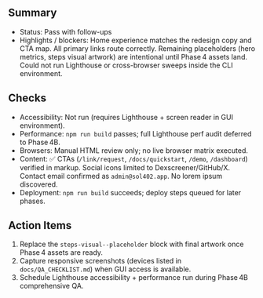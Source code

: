 ## Summary
- Status: Pass with follow-ups
- Highlights / blockers: Home experience matches the redesign copy and CTA map. All primary links route correctly. Remaining placeholders (hero metrics, steps visual artwork) are intentional until Phase 4 assets land. Could not run Lighthouse or cross-browser sweeps inside the CLI environment.

## Checks
- Accessibility: Not run (requires Lighthouse + screen reader in GUI environment).
- Performance: `npm run build` passes; full Lighthouse perf audit deferred to Phase 4B.
- Browsers: Manual HTML review only; no live browser matrix executed.
- Content: ✅ CTAs (`/link/request`, `/docs/quickstart`, `/demo`, `/dashboard`) verified in markup. Social icons limited to Dexscreener/GitHub/X. Contact email confirmed as `admin@sol402.app`. No lorem ipsum discovered.
- Deployment: `npm run build` succeeds; deploy steps queued for later phases.

## Action Items
1. Replace the `steps-visual--placeholder` block with final artwork once Phase 4 assets are ready.
2. Capture responsive screenshots (devices listed in `docs/QA_CHECKLIST.md`) when GUI access is available.
3. Schedule Lighthouse accessibility + performance run during Phase 4B comprehensive QA.
